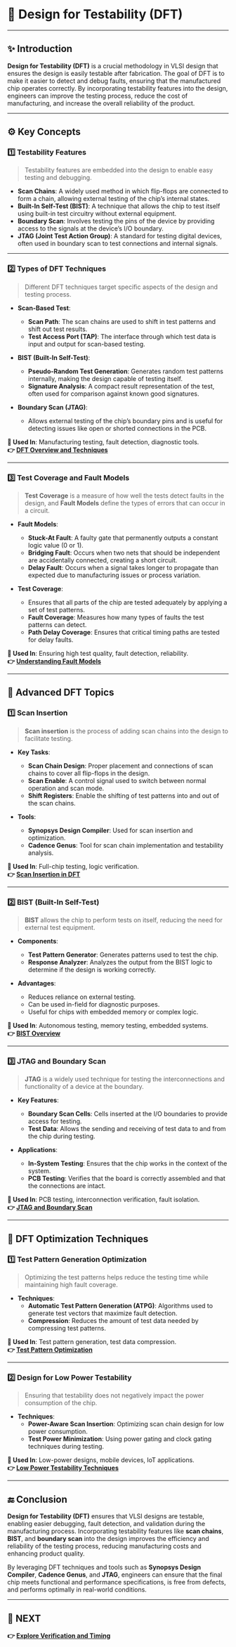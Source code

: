 # 🧩 Design for Testability (DFT)

---

## ✨ Introduction

**Design for Testability (DFT)** is a crucial methodology in VLSI design that ensures the design is easily testable after fabrication. The goal of DFT is to make it easier to detect and debug faults, ensuring that the manufactured chip operates correctly. By incorporating testability features into the design, engineers can improve the testing process, reduce the cost of manufacturing, and increase the overall reliability of the product.

---

## ⚙️ Key Concepts

### 1️⃣ **Testability Features**

> Testability features are embedded into the design to enable easy testing and debugging.

- **Scan Chains**: A widely used method in which flip-flops are connected to form a chain, allowing external testing of the chip’s internal states.
- **Built-In Self-Test (BIST)**: A technique that allows the chip to test itself using built-in test circuitry without external equipment.
- **Boundary Scan**: Involves testing the pins of the device by providing access to the signals at the device’s I/O boundary.
- **JTAG (Joint Test Action Group)**: A standard for testing digital devices, often used in boundary scan to test connections and internal signals.

---

### 2️⃣ **Types of DFT Techniques**

> Different DFT techniques target specific aspects of the design and testing process.

- **Scan-Based Test**:
  - **Scan Path**: The scan chains are used to shift in test patterns and shift out test results.
  - **Test Access Port (TAP)**: The interface through which test data is input and output for scan-based testing.
  
- **BIST (Built-In Self-Test)**:
  - **Pseudo-Random Test Generation**: Generates random test patterns internally, making the design capable of testing itself.
  - **Signature Analysis**: A compact result representation of the test, often used for comparison against known good signatures.

- **Boundary Scan (JTAG)**:
  - Allows external testing of the chip’s boundary pins and is useful for detecting issues like open or shorted connections in the PCB.

**📌 Used In**: Manufacturing testing, fault detection, diagnostic tools.  
**👉 [DFT Overview and Techniques](https://www.cadence.com/content/dam/cadence-www/global/en_US/documents/tools/ic-package-design-and-analysis/design-for-testability-dft.pdf)**

---

### 3️⃣ **Test Coverage and Fault Models**

> **Test Coverage** is a measure of how well the tests detect faults in the design, and **Fault Models** define the types of errors that can occur in a circuit.

- **Fault Models**:
  - **Stuck-At Fault**: A faulty gate that permanently outputs a constant logic value (0 or 1).
  - **Bridging Fault**: Occurs when two nets that should be independent are accidentally connected, creating a short circuit.
  - **Delay Fault**: Occurs when a signal takes longer to propagate than expected due to manufacturing issues or process variation.

- **Test Coverage**:
  - Ensures that all parts of the chip are tested adequately by applying a set of test patterns.
  - **Fault Coverage**: Measures how many types of faults the test patterns can detect.
  - **Path Delay Coverage**: Ensures that critical timing paths are tested for delay faults.

**📌 Used In**: Ensuring high test quality, fault detection, reliability.  
**👉 [Understanding Fault Models](https://www.analog.com/en/technical-articles/design-for-testability-dft.html)**

---

## 🧠 Advanced DFT Topics

### 1️⃣ **Scan Insertion**

> **Scan insertion** is the process of adding scan chains into the design to facilitate testing.

- **Key Tasks**:
  - **Scan Chain Design**: Proper placement and connections of scan chains to cover all flip-flops in the design.
  - **Scan Enable**: A control signal used to switch between normal operation and scan mode.
  - **Shift Registers**: Enable the shifting of test patterns into and out of the scan chains.

- **Tools**:
  - **Synopsys Design Compiler**: Used for scan insertion and optimization.
  - **Cadence Genus**: Tool for scan chain implementation and testability analysis.

**📌 Used In**: Full-chip testing, logic verification.  
**👉 [Scan Insertion in DFT](https://www.synopsys.com/design-implementation/dft.html)**

---

### 2️⃣ **BIST (Built-In Self-Test)**

> **BIST** allows the chip to perform tests on itself, reducing the need for external test equipment.

- **Components**:
  - **Test Pattern Generator**: Generates patterns used to test the chip.
  - **Response Analyzer**: Analyzes the output from the BIST logic to determine if the design is working correctly.

- **Advantages**:
  - Reduces reliance on external testing.
  - Can be used in-field for diagnostic purposes.
  - Useful for chips with embedded memory or complex logic.

**📌 Used In**: Autonomous testing, memory testing, embedded systems.  
**👉 [BIST Overview](https://www.mentor.com/products/fv/formal-verification/built-in-self-test-bist)**

---

### 3️⃣ **JTAG and Boundary Scan**

> **JTAG** is a widely used technique for testing the interconnections and functionality of a device at the boundary.

- **Key Features**:
  - **Boundary Scan Cells**: Cells inserted at the I/O boundaries to provide access for testing.
  - **Test Data**: Allows the sending and receiving of test data to and from the chip during testing.

- **Applications**:
  - **In-System Testing**: Ensures that the chip works in the context of the system.
  - **PCB Testing**: Verifies that the board is correctly assembled and that the connections are intact.

**📌 Used In**: PCB testing, interconnection verification, fault isolation.  
**👉 [JTAG and Boundary Scan](https://www.xilinx.com/products/technology/jtag.html)**

---

## 🔧 DFT Optimization Techniques

### 1️⃣ **Test Pattern Generation Optimization**

> Optimizing the test patterns helps reduce the testing time while maintaining high fault coverage.

- **Techniques**:
  - **Automatic Test Pattern Generation (ATPG)**: Algorithms used to generate test vectors that maximize fault detection.
  - **Compression**: Reduces the amount of test data needed by compressing test patterns.

**📌 Used In**: Test pattern generation, test data compression.  
**👉 [Test Pattern Optimization](https://www.synopsys.com/designware-ip/test-pattern-generation.html)**

---

### 2️⃣ **Design for Low Power Testability**

> Ensuring that testability does not negatively impact the power consumption of the chip.

- **Techniques**:
  - **Power-Aware Scan Insertion**: Optimizing scan chain design for low power consumption.
  - **Test Power Minimization**: Using power gating and clock gating techniques during testing.

**📌 Used In**: Low-power designs, mobile devices, IoT applications.  
**👉 [Low Power Testability Techniques](https://www.cadence.com/en_US/home/tools/system-design-and-verification/low-power-design.html)**

---

## 🔚 Conclusion

**Design for Testability (DFT)** ensures that VLSI designs are testable, enabling easier debugging, fault detection, and validation during the manufacturing process. Incorporating testability features like **scan chains**, **BIST**, and **boundary scan** into the design improves the efficiency and reliability of the testing process, reducing manufacturing costs and enhancing product quality.

By leveraging DFT techniques and tools such as **Synopsys Design Compiler**, **Cadence Genus**, and **JTAG**, engineers can ensure that the final chip meets functional and performance specifications, is free from defects, and performs optimally in real-world conditions.

---

## 🔹 NEXT  
**👉 [Explore Verification and Timing](../Verification_and_Timing)**
